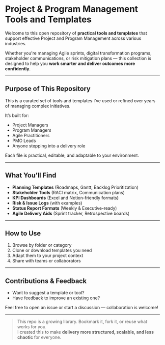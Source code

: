# Project & Program Management Tools and Templates

Welcome to this open repository of **practical tools and templates** that support effective Project and Program Management across various industries.

Whether you're managing Agile sprints, digital transformation programs, stakeholder communications, or risk mitigation plans — this collection is designed to help you **work smarter and deliver outcomes more confidently**.

---

## Purpose of This Repository

This is a curated set of tools and templates I’ve used or refined over years of managing complex initiatives.

It’s built for:
- Project Managers
- Program Managers
- Agile Practitioners
- PMO Leads
- Anyone stepping into a delivery role

Each file is practical, editable, and adaptable to your environment.

---

## What You’ll Find

- **Planning Templates** (Roadmaps, Gantt, Backlog Prioritization)
- **Stakeholder Tools** (RACI matrix, Communication plans)
- **KPI Dashboards** (Excel and Notion-friendly formats)
- **Risk & Issue Logs** (with examples)
- **Status Report Formats** (Weekly & Executive-ready)
- **Agile Delivery Aids** (Sprint tracker, Retrospective boards)

---

## How to Use

1. Browse by folder or category
2. Clone or download templates you need
3. Adapt them to your project context
4. Share with teams or collaborators

---

## Contributions & Feedback

- Want to suggest a template or tool?
- Have feedback to improve an existing one?

Feel free to open an issue or start a discussion — collaboration is welcome!

---

> This repo is a growing library. Bookmark it, fork it, or reuse what works for you.  
> I created this to make **delivery more structured, scalable, and less chaotic** for everyone.

